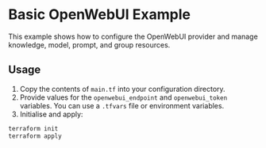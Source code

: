 # Basic OpenWebUI Example

This example shows how to configure the OpenWebUI provider and manage knowledge, model, prompt, and group resources.

## Usage

1. Copy the contents of `main.tf` into your configuration directory.
2. Provide values for the `openwebui_endpoint` and `openwebui_token` variables. You can use a `.tfvars` file or environment variables.
3. Initialise and apply:

```bash
terraform init
terraform apply
```
